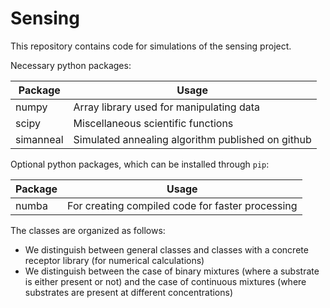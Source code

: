 # Sensing #

This repository contains code for simulations of the sensing project.

Necessary python packages:

Package     | Usage                                      
------------|-------------------------------------------
numpy       | Array library used for manipulating data
scipy       | Miscellaneous scientific functions
simanneal   | Simulated annealing algorithm published on github


Optional python packages, which can be installed through `pip`:

Package      | Usage                                      
-------------|-------------------------------------------
numba        | For creating compiled code for faster processing


The classes are organized as follows:
* We distinguish between general classes and classes  with a concrete receptor
    library (for numerical calculations)
* We distinguish between the case of binary mixtures (where a substrate is either
    present or not) and the case of continuous mixtures (where substrates are
    present at different concentrations)  